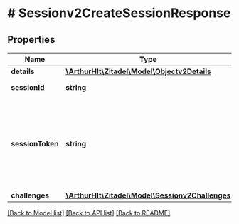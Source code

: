 # # Sessionv2CreateSessionResponse

## Properties

Name | Type | Description | Notes
------------ | ------------- | ------------- | -------------
**details** | [**\ArthurHlt\Zitadel\Model\Objectv2Details**](Objectv2Details.md) |  | [optional]
**sessionId** | **string** | \&quot;id of the session\&quot; | [optional]
**sessionToken** | **string** | \&quot;The current token of the session, which is required for delete session, get session or the request of other resources.\&quot; | [optional]
**challenges** | [**\ArthurHlt\Zitadel\Model\Sessionv2Challenges**](Sessionv2Challenges.md) |  | [optional]

[[Back to Model list]](../../README.md#models) [[Back to API list]](../../README.md#endpoints) [[Back to README]](../../README.md)
